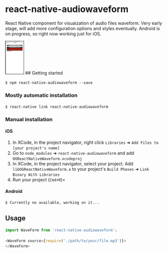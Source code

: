 
# react-native-audiowaveform
React Native component for visuaization of audio files waveform.
Very early stage, will add more configuration options and styles eventually.
Android is on progress, so right now working just for iOS.

<img src="/screenshots/screen1.png" alt="Drawing" style="width: 60px;"/>
## Getting started

`$ npm react-native-audiowaveform --save`

### Mostly automatic installation

`$ react-native link react-native-audiowaveform`

### Manual installation


#### iOS

1. In XCode, in the project navigator, right click `Libraries` ➜ `Add Files to [your project's name]`
2. Go to `node_modules` ➜ `react-native-audiowaveform` and add `OGReactNativeWaveform.xcodeproj`
3. In XCode, in the project navigator, select your project. Add `libOGReactNativeWaveform.a` to your project's `Build Phases` ➜ `Link Binary With Libraries`
4. Run your project (`Cmd+R`)<

#### Android
`$ Currently no available, working on it...`


## Usage
```javascript
import WaveForm from 'react-native-audiowaveform';

<WaveForm source={require('./path/to/your/file.mp3')}>
</WaveForm>


```
  
